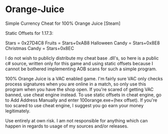 # Orange-Juice
Simple Currency Cheat for 100% Orange Juice [Steam]

Static Offsets for 1.17.3:

Stars = 0x27D4C8
Fruits = Stars+0xAB8
Halloween Candy = Stars+0x8E8
Christmas Candy = Stars+0x8EC

I do not wish to publicly distribute my cheat base .dll's, so here is a public c# source, written only for this game and using static offsets because I cannot be bothered implementing AOB scans for such a simple program.

100% Orange Juice is a VAC enabled game. I'm fairly sure VAC only checks process signatures when you are online in a match, so only use this program when you have the shop open. If you're scared of getting VAC banned, use cheat engine instead. To use static offsets in cheat engine, go to Add Address Manually and enter 100orange.exe+(hex offset). If you're too scared to use cheat engine, I suggest you go earn your money legitimately. 

Use entirely at own risk. I am not responsible for anything which can happen in regards to usage of my sources and/or releases.
